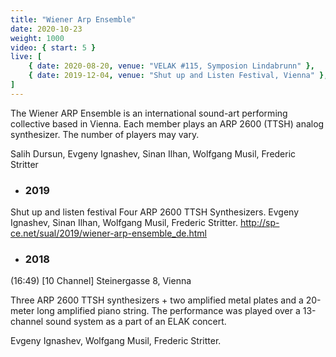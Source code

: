 ```yaml
---
title: "Wiener Arp Ensemble"
date: 2020-10-23
weight: 1000
video: { start: 5 }
live: [
    { date: 2020-08-20, venue: "VELAK #115, Symposion Lindabrunn" },
    { date: 2019-12-04, venue: "Shut up and Listen Festival, Vienna" },
]
---
```

The Wiener ARP Ensemble is an international sound-art performing collective based in Vienna.
Each member plays an ARP 2600 (TTSH) analog synthesizer. The number of players may vary.

Salih Dursun, Evgeny Ignashev, Sinan Ilhan, Wolfgang Musil, Frederic Stritter

- ### 2019
Shut up and listen festival
Four ARP 2600 TTSH Synthesizers.
Evgeny Ignashev, Sinan Ilhan, Wolfgang Musil, Frederic Stritter.
http://sp-ce.net/sual/2019/wiener-arp-ensemble_de.html

- ### 2018
(16:49) [10 Channel]
Steinergasse 8, Vienna

Three ARP 2600 TTSH synthesizers + two amplified metal plates and a 20-meter long amplified piano string. The performance was played over a 13-channel sound system as a part of an ELAK concert.

Evgeny Ignashev, Wolfgang Musil, Frederic Stritter.

